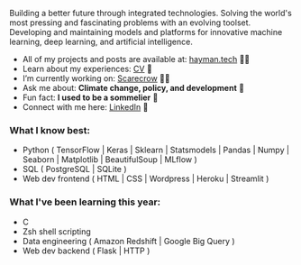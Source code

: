 <p align="left">Building a better future through integrated technologies. Solving the world's most pressing and fascinating problems with an evolving toolset. Developing and maintaining models and platforms for innovative machine learning, deep learning, and artificial intelligence.</p>  

<ul>
<li> All of my projects and posts are available at: <a href="https://hayman.tech">hayman.tech</a> 👨‍💻 </li>
<li> Learn about my experiences: <a href="https://bigdata416011915.files.wordpress.com/2020/12/michaelhaymancv201210.pdf">CV</a> 📄 </li>
<li> I’m currently working on: <a href="https://github.com/mdghayman/Scarecrow">Scarecrow</a> 👨‍🌾 </li>
<li> Ask me about: <b>Climate change, policy, and development</b> 🌱 </li>
<li> Fun fact: <b>I used to be a sommelier</b> 🍷 </li>
<li> Connect with me here: <a href="https://linkedin.com/in/michael-hayman-uk">LinkedIn</a> 👋 </li>
</ul>

<h3 align="left">What I know best:</h3>
<ul>
<li> Python ( TensorFlow | Keras | Sklearn | Statsmodels | Pandas | Numpy | Seaborn | Matplotlib | BeautifulSoup | MLflow ) </li>
<li> SQL ( PostgreSQL | SQLite ) </li>
<li> Web dev frontend ( HTML | CSS | Wordpress | Heroku | Streamlit ) </li>
</ul>

<h3 align="left">What I've been learning this year:</h3>
<ul>
<li> C </li>
<li> Zsh shell scripting </li>
<li> Data engineering ( Amazon Redshift | Google Big Query ) </li>
<li> Web dev backend ( Flask | HTTP ) </li>
</ul>
